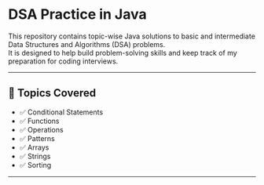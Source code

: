 # DSA Practice in Java

This repository contains topic-wise Java solutions to basic and intermediate Data Structures and Algorithms (DSA) problems.  
It is designed to help build problem-solving skills and keep track of my preparation for coding interviews.

---

## 📁 Topics Covered

- ✅ Conditional Statements
- ✅ Functions
- ✅ Operations
- ✅ Patterns
- ✅ Arrays
- ✅ Strings
- ✅ Sorting

---
